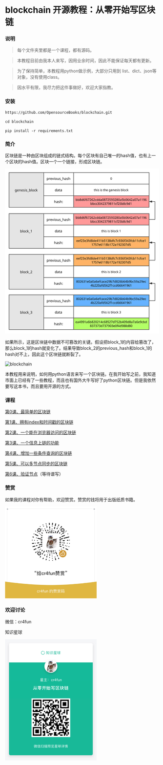 # blockchain 开源教程：从零开始写区块链

### 说明

> 每个文件夹里都是一个课程，都有源码。

> 本教程目前由我本人来写，因用业余时间，因此不能保证每天都有更新。

> 为了保持简单，本教程用python做示例，大部分只用到 list、dict、json等对象，没有使用class。

> 因水平有限，我尽力把这件事做好，欢迎大家指教。

### 安装

```
https://github.com/OpensourceBooks/blockchain.git
```

```
cd blockchain
```

```
pip install -r requirements.txt
```

### 简介

区块链是一种由区块组成的链式结构。每个区块有自己唯一的hash值，也有上一个区块的hash值。区块一个一个链接，形成区块链。

![blockchain](0/blockchain.svg)

如果所示，这是区块链中数据不可篡改的关键。假设把block_1的内容给篡改了，那么block_1的hash就变化了。结果导致block_2的previous_hash和block_1的hash对不上，因此这个区块链就断裂了。

![blockchain](blockchain_err.svg)

本教程用来说明，如何用python语言来写一个区块链。在我开始写之前，我知道市面上已经有了一些教程，而且也有国外大牛写好了python区块链。但是我依然要写这本书，而且要用开源的方式。

### 课程

[第0课、最简单的区块链](0/readme.md)

[第1课、拥有index和时间戳的区块链](1/readme.md)

[第2课、一个能在浏览器访问的区块链](2/readme.md)

[第3课、一个信息上链的功能](3/readme.md)

[第4课、增加一些条件查询的区块链](4/readme.md)

[第5课、可以多节点同步的区块链](5/readme.md)

[第6课、验证节点](6/readme.md)（等待谱写）

### 赞赏

如果我的课程对你有帮助，欢迎赞赏。赞赏的钱将用于出版纸质书籍。

<img src="images/wx.jpg" width="300" />

### 欢迎讨论

微信：cr4fun

知识星球

<img src="images/xq.jpg" width="300" />
